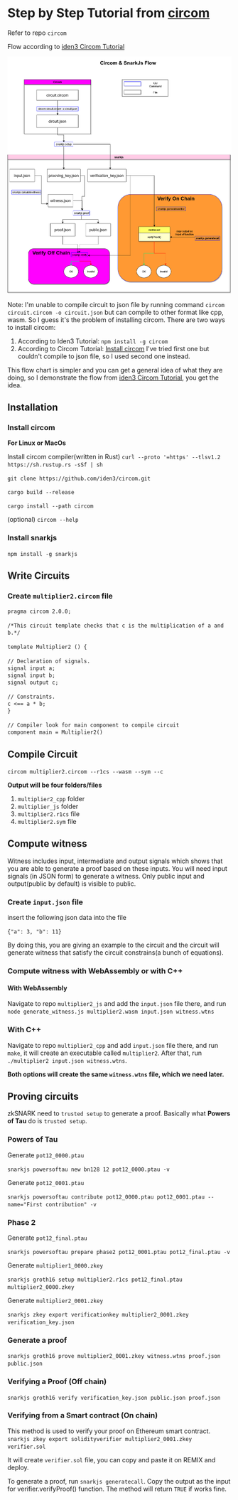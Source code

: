 # Step by Step Tutorial from [circom](https://docs.circom.io/getting-started/installation/)

Refer to repo `circom`

Flow according to [iden3 Circom Tutorial](https://iden3-docs.readthedocs.io/en/latest/iden3_repos/circom/TUTORIAL.html)

![Circom & SnarkJs Flow](./Image/circuit%20flow.drawio.png)

Note: I'm unable to compile circuit to json file by running command `circom circuit.circom -o circuit.json` but can compile to other format like cpp, wasm. So I guess it's the problem of installing circom. There are two ways to install circom: 
1. According to Iden3 Tutorial: `npm install -g circom`
2. According to Circom Tutorial:  [Install circom](###install-circom)
I've tried first one but couldn't compile to json file, so I used second one instead.

This flow chart is simpler and you can get a general idea of what they are doing, so I demonstrate the flow from [iden3 Circom Tutorial](https://iden3-docs.readthedocs.io/en/latest/iden3_repos/circom/TUTORIAL.html), you get the idea.


## Installation
### Install circom
**For Linux or MacOs**

Install circom compiler(written in Rust)
`curl --proto '=https' --tlsv1.2 https://sh.rustup.rs -sSf | sh`

`git clone https://github.com/iden3/circom.git`

`cargo build --release`

`cargo install --path circom`


(optional)
`circom --help`

### Install snarkjs
`npm install -g snarkjs`

## Write Circuits
### Create `multiplier2.circom` file

    pragma circom 2.0.0;

    /*This circuit template checks that c is the multiplication of a and b.*/  

    template Multiplier2 () {  

    // Declaration of signals.  
    signal input a;  
    signal input b;  
    signal output c;  

    // Constraints.  
    c <== a * b;  
    }

    // Compiler look for main component to compile circuit
    component main = Multiplier2()


## Compile Circuit
`circom multiplier2.circom --r1cs --wasm --sym --c`

**Output will be four folders/files**

1. `multiplier2_cpp` folder
2. `multiplier_js` folder
3. `multiplier2.r1cs` file
4. `multiplier2.sym` file

## Compute witness
Witness includes input, intermediate and output signals which shows that you are able to generate a proof based on these inputs. You will need input signals (in JSON form) to generate a witness. Only public input and output(public by default) is visible to public.
### Create `input.json` file
insert the following json data into the file

`{"a": 3, "b": 11}`

By doing this, you are giving an example to the circuit and the circuit will generate witness that satisfy the circuit constrains(a bunch of equations).

### Compute witness with WebAssembly or with C++
#### With WebAssembly
Navigate to repo `multiplier2_js` and add the `input.json` file there, and run
`node generate_witness.js multiplier2.wasm input.json witness.wtns`

### With C++
Navigate to repo `multiplier2_cpp` and add `input.json` file there, and run
`make`, it will create an executable called `multiplier2`.
After that, run `./multiplier2 input.json witness.wtns`.

**Both options will create the same `witness.wtns` file, which we need later.**


## Proving circuits
zkSNARK need to `trusted setup` to generate a proof. Basically what **Powers of Tau** do is `trusted setup`.
### Powers of Tau

Generate `pot12_0000.ptau`

`snarkjs powersoftau new bn128 12 pot12_0000.ptau -v`

Generate `pot12_0001.ptau`

`snarkjs powersoftau contribute pot12_0000.ptau pot12_0001.ptau --name="First contribution" -v`

### Phase 2

Generate `pot12_final.ptau`

`snarkjs powersoftau prepare phase2 pot12_0001.ptau pot12_final.ptau -v`

Generate `multiplier1_0000.zkey`

`snarkjs groth16 setup multiplier2.r1cs pot12_final.ptau multiplier2_0000.zkey`

Generate `multiplier2_0001.zkey`

`snarkjs zkey export verificationkey multiplier2_0001.zkey verification_key.json`

### Generate a proof
`snarkjs groth16 prove multiplier2_0001.zkey witness.wtns proof.json public.json`

### Verifying a Proof (Off chain)
`snarkjs groth16 verify verification_key.json public.json proof.json`

### Verifying from a Smart contract (On chain)
This method is used to verify your proof on Ethereum smart contract.
`snarkjs zkey export solidityverifier multiplier2_0001.zkey verifier.sol`

It will create `verifier.sol` file, you can copy and paste it on REMIX and deploy.

To generate a proof, run `snarkjs generatecall`.
Copy the output as the input for verifier.verifyProof() function. The method will return `TRUE` if works fine.